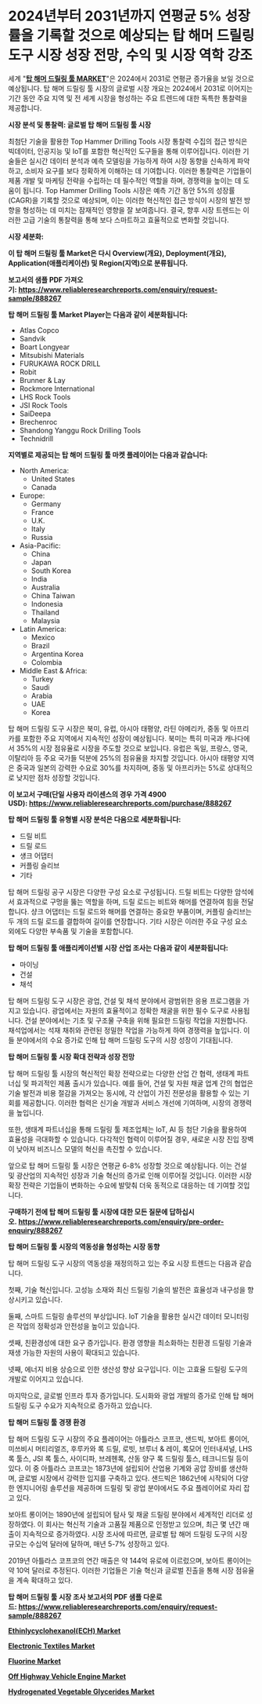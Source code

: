 <p><h1>2024년부터 2031년까지 연평균 5% 성장률을 기록할 것으로 예상되는 탑 해머 드릴링 도구 시장 성장 전망, 수익 및 시장 역학 강조</h1></p><p>세계 "<strong><a href="https://www.reliableresearchreports.com/top-hammer-drilling-tools-r888267?utm_campaign=105&utm_medium=8&utm_source=Github&utm_content=ia&utm_term=11122024&utm_id=top-hammer-drilling-tools">탑 해머 드릴링 툴 MARKET</a></strong>"은 2024에서 2031로 연평균 증가율을 보일 것으로 예상됩니다. 탑 해머 드릴링 툴 시장의 글로벌 시장 개요는 2024에서 2031로 이어지는 기간 동안 주요 지역 및 전 세계 시장을 형성하는 주요 트렌드에 대한 독특한 통찰력을 제공합니다.</p>
<p><strong>시장 분석 및 통찰력: 글로벌 탑 해머 드릴링 툴 시장</strong></p>
<p><p>최첨단 기술을 활용한 Top Hammer Drilling Tools 시장 통찰력 수집의 접근 방식은 빅데이터, 인공지능 및 IoT를 포함한 혁신적인 도구들을 통해 이루어집니다. 이러한 기술들은 실시간 데이터 분석과 예측 모델링을 가능하게 하여 시장 동향을 신속하게 파악하고, 소비자 요구를 보다 정확하게 이해하는 데 기여합니다. 이러한 통찰력은 기업들이 제품 개발 및 마케팅 전략을 수립하는 데 필수적인 역할을 하며, 경쟁력을 높이는 데 도움이 됩니다. Top Hammer Drilling Tools 시장은 예측 기간 동안 5%의 성장률(CAGR)을 기록할 것으로 예상되며, 이는 이러한 혁신적인 접근 방식이 시장의 발전 방향을 형성하는 데 미치는 잠재적인 영향을 잘 보여줍니다. 결국, 향후 시장 트렌드는 이러한 고급 기술의 통찰력을 통해 보다 스마트하고 효율적으로 변화할 것입니다.</p><a href="%7CAUTHORITHY_DOMAIN_URL%7C?utm_campaign=105&utm_medium=8&utm_source=Github&utm_content=ia&utm_term=11122024&utm_id=top-hammer-drilling-tools"></a></p>
<p><strong>시장 세분화:</strong></p>
<p><strong>이 탑 해머 드릴링 툴 Market은 다시 Overview(개요), Deployment(개요), Application(애플리케이션) 및 Region(지역)으로 분류됩니다.</strong></p>
<p><strong>보고서의 샘플 PDF 가져오기:&nbsp;<a href="https://www.reliableresearchreports.com/enquiry/request-sample/888267?utm_campaign=105&utm_medium=8&utm_source=Github&utm_content=ia&utm_term=11122024&utm_id=top-hammer-drilling-tools">https://www.reliableresearchreports.com/enquiry/request-sample/888267</a></strong><strong></strong></p>
<p><strong>탑 해머 드릴링 툴 Market Player는 다음과 같이 세분화됩니다:</strong></p>
<p><ul><li>Atlas Copco</li><li>Sandvik</li><li>Boart Longyear</li><li>Mitsubishi Materials</li><li>FURUKAWA ROCK DRILL</li><li>Robit</li><li>Brunner & Lay</li><li>Rockmore International</li><li>LHS Rock Tools</li><li>JSI Rock Tools</li><li>SaiDeepa</li><li>Brechenroc</li><li>Shandong Yanggu Rock Drilling Tools</li><li>Technidrill</li></ul></p>
<p><strong>지역별로 제공되는 탑 해머 드릴링 툴 마켓 플레이어는 다음과 같습니다:</strong></p>
<p><ul>
    <li>
        North America:
        <ul>
            <li>United States</li>
            <li>Canada</li>
        </ul>
    </li>
    <li>
        Europe:
        <ul>
            <li>Germany</li>
            <li>France</li>
            <li>U.K.</li>
            <li>Italy</li>
            <li>Russia</li>
        </ul>
    </li>
    <li>
        Asia-Pacific:
        <ul>
            <li>China</li>
            <li>Japan</li>
            <li>South Korea</li>
            <li>India</li>
            <li>Australia</li>
            <li>China Taiwan</li>
            <li>Indonesia</li>
            <li>Thailand</li>
            <li>Malaysia</li>
        </ul>
    </li>
    <li>
        Latin America:
        <ul>
            <li>Mexico</li>
            <li>Brazil</li>
            <li>Argentina Korea</li>
            <li>Colombia</li>
        </ul>
    </li>
    <li>
        Middle East & Africa:
        <ul>
            <li>Turkey</li>
            <li>Saudi</li>
            <li>Arabia</li>
            <li>UAE</li>
            <li>Korea</li>
        </ul>
    </li>
    </ul></p>
<p><p>탑 해머 드릴링 도구 시장은 북미, 유럽, 아시아 태평양, 라틴 아메리카, 중동 및 아프리카를 포함한 주요 지역에서 지속적인 성장이 예상됩니다. 북미는 특히 미국과 캐나다에서 35%의 시장 점유율로 시장을 주도할 것으로 보입니다. 유럽은 독일, 프랑스, 영국, 이탈리아 등 주요 국가들 덕분에 25%의 점유율을 차지할 것입니다. 아시아 태평양 지역은 중국과 일본의 강력한 수요로 30%를 차지하며, 중동 및 아프리카는 5%로 상대적으로 낮지만 점차 성장할 것입니다.</p></p>
<p><strong>이 보고서 구매(단일 사용자 라이센스의 경우 가격 4900 USD):&nbsp;<a href="https://www.reliableresearchreports.com/purchase/888267?utm_campaign=105&utm_medium=8&utm_source=Github&utm_content=ia&utm_term=11122024&utm_id=top-hammer-drilling-tools">https://www.reliableresearchreports.com/purchase/888267</a></strong></p>
<p><strong>탑 해머 드릴링 툴 유형별 시장 분석은 다음으로 세분화됩니다:</strong></p>
<p><ul><li>드릴 비트</li><li>드릴 로드</li><li>섕크 어댑터</li><li>커플링 슬리브</li><li>기타</li></ul></p>
<p><p>탑 해머 드릴링 공구 시장은 다양한 구성 요소로 구성됩니다. 드릴 비트는 다양한 암석에서 효과적으로 구멍을 뚫는 역할을 하며, 드릴 로드는 비트와 해머를 연결하여 힘을 전달합니다. 샹크 어댑터는 드릴 로드와 해머를 연결하는 중요한 부품이며, 커플링 슬리브는 두 개의 드릴 로드를 결합하여 길이를 연장합니다. 기타 시장은 이러한 주요 구성 요소 외에도 다양한 부속품 및 기술을 포함합니다.</p></p>
<p><strong>탑 해머 드릴링 툴 애플리케이션별 시장 산업 조사는 다음과 같이 세분화됩니다:</strong></p>
<p><ul><li>마이닝</li><li>건설</li><li>채석</li></ul></p>
<p><p>탑 해머 드릴링 도구 시장은 광업, 건설 및 채석 분야에서 광범위한 응용 프로그램을 가지고 있습니다. 광업에서는 자원의 효율적이고 정확한 채굴을 위한 필수 도구로 사용됩니다. 건설 분야에서는 기초 및 구조물 구축을 위해 필요한 드릴링 작업을 지원합니다. 채석업에서는 석재 채취와 관련된 정밀한 작업을 가능하게 하여 경쟁력을 높입니다. 이들 분야에서의 수요 증가로 인해 탑 해머 드릴링 도구의 시장 성장이 기대됩니다.</p></p>
<p><strong>탑 해머 드릴링 툴 시장 확대 전략과 성장 전망</strong></p>
<p><p>탑 해머 드릴링 툴 시장의 혁신적인 확장 전략으로는 다양한 산업 간 협력, 생태계 파트너십 및 파괴적인 제품 출시가 있습니다. 예를 들어, 건설 및 자원 채굴 업계 간의 협업은 기술 발전과 비용 절감을 가져오는 동시에, 각 산업이 가진 전문성을 활용할 수 있는 기회를 제공합니다. 이러한 협력은 신기술 개발과 서비스 개선에 기여하며, 시장의 경쟁력을 높입니다.</p><p>또한, 생태계 파트너십을 통해 드릴링 툴 제조업체는 IoT, AI 등 첨단 기술을 활용하여 효율성을 극대화할 수 있습니다. 다각적인 협력이 이루어질 경우, 새로운 시장 진입 장벽이 낮아져 비즈니스 모델의 혁신을 촉진할 수 있습니다.</p><p>앞으로 탑 해머 드릴링 툴 시장은 연평균 6-8% 성장할 것으로 예상됩니다. 이는 건설 및 광산업의 지속적인 성장과 기술 혁신의 증가로 인해 이루어질 것입니다. 이러한 시장 확장 전략은 기업들이 변화하는 수요에 발맞춰 더욱 동적으로 대응하는 데 기여할 것입니다.</p></p>
<p><strong>구매하기 전에 탑 해머 드릴링 툴 시장에 대한 모든 질문에 답하십시오.&nbsp;<a href="https://www.reliableresearchreports.com/enquiry/pre-order-enquiry/888267?utm_campaign=105&utm_medium=8&utm_source=Github&utm_content=ia&utm_term=11122024&utm_id=top-hammer-drilling-tools">https://www.reliableresearchreports.com/enquiry/pre-order-enquiry/888267</a></strong><strong></strong></p>
<p><strong>탑 해머 드릴링 툴 시장의 역동성을 형성하는 시장 동향</strong></p>
<p><p>탑 해머 드릴링 도구 시장의 역동성을 재정의하고 있는 주요 시장 트렌드는 다음과 같습니다.</p><p>첫째, 기술 혁신입니다. 고성능 소재와 최신 드릴링 기술의 발전은 효율성과 내구성을 향상시키고 있습니다. </p><p>둘째, 스마트 드릴링 솔루션의 부상입니다. IoT 기술을 활용한 실시간 데이터 모니터링은 작업의 정확성과 안전성을 높이고 있습니다. </p><p>셋째, 친환경성에 대한 요구 증가입니다. 환경 영향을 최소화하는 친환경 드릴링 기술과 재생 가능한 자원의 사용이 확대되고 있습니다. </p><p>넷째, 에너지 비용 상승으로 인한 생산성 향상 요구입니다. 이는 고효율 드릴링 도구의 개발로 이어지고 있습니다. </p><p>마지막으로, 글로벌 인프라 투자 증가입니다. 도시화와 광업 개발의 증가로 인해 탑 해머 드릴링 도구 수요가 지속적으로 증가하고 있습니다.</p></p>
<p><strong>탑 해머 드릴링 툴 경쟁 환경</strong></p>
<p><p>탑 해머 드릴링 도구 시장의 주요 플레이어는 아틀라스 코프코, 샌드빅, 보아트 롱이어, 미쓰비시 머티리얼즈, 후루카와 록 드릴, 로빗, 브루너 & 레이, 록모어 인터내셔널, LHS 록 툴스, JSI 록 툴스, 사이디파, 브레헨록, 산동 양구 록 드릴링 툴스, 테크니드릴 등이 있다. 이 중 아틀라스 코프코는 1873년에 설립되어 산업용 기계와 공압 장비를 생산하며, 글로벌 시장에서 강력한 입지를 구축하고 있다. 샌드빅은 1862년에 시작되어 다양한 엔지니어링 솔루션을 제공하며 드릴링 및 광업 분야에서도 주요 플레이어로 자리 잡고 있다. </p><p>보아트 롱이어는 1890년에 설립되어 탐사 및 채굴 드릴링 분야에서 세계적인 리더로 성장하였다. 이 회사는 혁신적 기술과 고품질 제품으로 인정받고 있으며, 최근 몇 년간 매출이 지속적으로 증가하였다. 시장 조사에 따르면, 글로벌 탑 해머 드릴링 도구의 시장 규모는 수십억 달러에 달하며, 매년 5-7% 성장하고 있다.</p><p>2019년 아틀라스 코프코의 연간 매출은 약 144억 유로에 이르렀으며, 보아트 롱이어는 약 10억 달러로 추정된다. 이러한 기업들은 기술 혁신과 글로벌 진출을 통해 시장 점유율을 계속 확대하고 있다.</p></p>
<p><strong>탑 해머 드릴링 툴 시장 조사 보고서의 PDF 샘플 다운로드:&nbsp;<a href="https://www.reliableresearchreports.com/enquiry/request-sample/888267?utm_campaign=105&utm_medium=8&utm_source=Github&utm_content=ia&utm_term=11122024&utm_id=top-hammer-drilling-tools">https://www.reliableresearchreports.com/enquiry/request-sample/888267</a></strong></p>
<p><strong><p><a href="https://github.com/joannesouthgate/Market-Research-Report-List-5/blob/main/ethinlycyclohexanolech-market.md?utm_campaign=105&utm_medium=8&utm_source=Github&utm_content=ia&utm_term=11122024&utm_id=top-hammer-drilling-tools">Ethinlycyclohexanol(ECH) Market</a></p><p><a href="https://www.linkedin.com/pulse/electronic-textiles-market-size-projected-grow-cagr-67-from-mtqmf?utm_campaign=105&utm_medium=8&utm_source=Github&utm_content=ia&utm_term=11122024&utm_id=top-hammer-drilling-tools">Electronic Textiles Market</a></p><p><a href="https://www.linkedin.com/pulse/understanding-fluorine-market-comprehensive-analysis-projected-fp5uf?utm_campaign=105&utm_medium=8&utm_source=Github&utm_content=ia&utm_term=11122024&utm_id=top-hammer-drilling-tools">Fluorine Market</a></p><p><a href="https://www.linkedin.com/pulse/growing-off-highway-vehicle-engine-market-size-forecast-q1fle?utm_campaign=105&utm_medium=8&utm_source=Github&utm_content=ia&utm_term=11122024&utm_id=top-hammer-drilling-tools">Off Highway Vehicle Engine Market</a></p><p><a href="https://github.com/DianaWilson796/Market-Research-Report-List-1/blob/main/hydrogenated-vegetable-glycerides-market.md?utm_campaign=105&utm_medium=8&utm_source=Github&utm_content=ia&utm_term=11122024&utm_id=top-hammer-drilling-tools">Hydrogenated Vegetable Glycerides Market</a></p></strong></p>